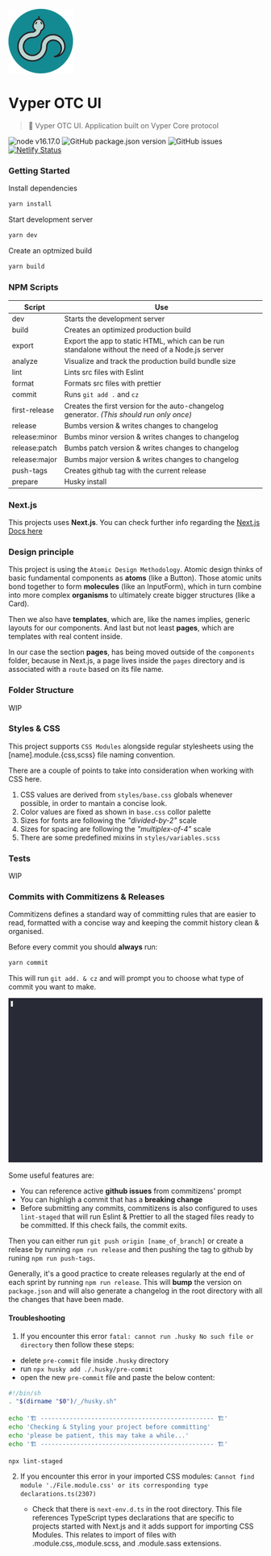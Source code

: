 ![Vyper Logo](https://raw.githubusercontent.com/vyper-protocol/branding/main/very-small-logo.png)

# Vyper OTC UI

> 🌿 Vyper OTC UI. Application built on Vyper Core protocol

![node v16.17.0](https://img.shields.io/badge/node-v16.17.0-blue.svg) ![GitHub package.json version](https://img.shields.io/github/package-json/v/vyper-protocol/vyper-otc-ui?color=blue) ![GitHub issues](https://img.shields.io/github/issues/vyper-protocol/vyper-otc-ui?color=yellow) [![Netlify Status](https://api.netlify.com/api/v1/badges/a25c5020-b1bf-4d8b-b4d0-b033ac85da72/deploy-status)](https://app.netlify.com/sites/vyper-otc/deploys)

### Getting Started

Install dependencies

```bash
yarn install
```

Start development server

```bash
yarn dev
```

Create an optmized build

```bash
yarn build
```

### NPM Scripts

| Script        | Use                                                                                             |
| ------------- | ----------------------------------------------------------------------------------------------- |
| dev           | Starts the development server                                                                   |
| build         | Creates an optimized production build                                                           |
| export        | Export the app to static HTML, which can be run standalone without the need of a Node.js server |
| analyze       | Visualize and track the production build bundle size                                            |
| lint          | Lints src files with Eslint                                                                     |
| format        | Formats src files with prettier                                                                 |
| commit        | Runs `git add .` and `cz`                                                                       |
| first-release | Creates the first version for the auto-changelog generator. _(This should run only once)_       |
| release       | Bumbs version & writes changes to changelog                                                     |
| release:minor | Bumbs minor version & writes changes to changelog                                               |
| release:patch | Bumbs patch version & writes changes to changelog                                               |
| release:major | Bumbs major version & writes changes to changelog                                               |
| push-tags     | Creates github tag with the current release                                                     |
| prepare       | Husky install                                                                                   |

### Next.js

This projects uses **Next.js**. You can check further info regarding the [Next.js Docs here](https://nextjs.org/docs/getting-started)

### Design principle

This project is using the `Atomic Design Methodology`. Atomic design thinks of basic fundamental components as **atoms** (like a Button). Those atomic units bond together to form **molecules** (like an InputForm), which in turn combine into more complex **organisms** to ultimately create bigger structures (like a Card).

Then we also have **templates**, which are, like the names implies, generic layouts for our components. And last but not least **pages**, which are templates with real content inside.

In our case the section **pages**, has being moved outside of the `components` folder, because in Next.js, a page lives inside the `pages` directory and is associated with a `route` based on its file name.

### Folder Structure

WIP

### Styles & CSS

This project supports `CSS Modules` alongside regular stylesheets using the [name].module.{css,scss} file naming convention.

There are a couple of points to take into consideration when working with CSS here.

1. CSS values are derived from `styles/base.css` globals whenever possible, in order to mantain a concise look.
2. Color values are fixed as shown in `base.css` collor palette
3. Sizes for fonts are following the _"divided-by-2"_ scale
4. Sizes for spacing are following the _"multiplex-of-4"_ scale
5. There are some predefined mixins in `styles/variables.scss`

### Tests

WIP

### Commits with Commitizens & Releases

Commitizens defines a standard way of committing rules that are easier to read, formatted with a concise way and keeping the commit history clean & organised.

Before every commit you should **always** run:

```bash
yarn commit
```

This will run `git add. & cz` and will prompt you to choose what type of commit you want to make.

![commitizens](https://raw.githubusercontent.com/commitizen-tools/commitizen/master/docs/images/demo.gif)

Some useful features are:

- You can reference active **github issues** from commitizens' prompt
- You can highligh a commit that has a **breaking change**
- Before submitting any commits, commitizens is also configured to uses `lint-staged` that will run Eslint & Prettier to all the staged files ready to be committed. If this check fails, the commit exits.

Then you can either run `git push origin [name_of_branch]` or create a release by running `npm run release` and then pushing the tag to github by runing `npm run push-tags`.

Generally, it's a good practice to create releases regularly at the end of each sprint by running `npm run release`. This will **bump** the version on `package.json` and will also generate a changelog in the root directory with all the changes that have been made.

#### Troubleshooting

1. If you encounter this error `fatal: cannot run .husky No such file or directory` then follow these steps:

- delete `pre-commit` file inside `.husky` directory
- run `npx husky add ./.husky/pre-commit`
- open the new `pre-commit` file and paste the below content:

```bash
#!/bin/sh
. "$(dirname "$0")/_/husky.sh"

echo '🏗️ ------------------------------------------------ 🏗️'
echo 'Checking & Styling your project before committing'
echo 'please be patient, this may take a while...'
echo '🏗️ ------------------------------------------------ 🏗️'

npx lint-staged
```

2. If you encounter this error in your imported CSS modules: `Cannot find module './File.module.css' or its corresponding type declarations.ts(2307)`

   - Check that there is `next-env.d.ts` in the root directory. This file references TypeScript types declarations that are specific to projects started with Next.js and it adds support for importing CSS Modules. This relates to import of files with .module.css,.module.scss, and .module.sass extensions.
